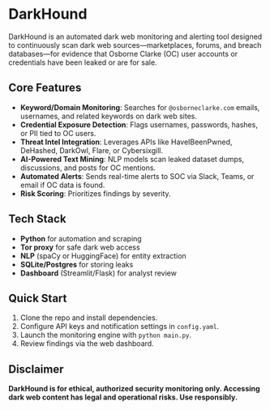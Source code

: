 # DarkHound

DarkHound is an automated dark web monitoring and alerting tool designed to continuously scan dark web sources—marketplaces, forums, and breach databases—for evidence that Osborne Clarke (OC) user accounts or credentials have been leaked or are for sale.

## Core Features

- **Keyword/Domain Monitoring**: Searches for `@osborneclarke.com` emails, usernames, and related keywords on dark web sites.
- **Credential Exposure Detection**: Flags usernames, passwords, hashes, or PII tied to OC users.
- **Threat Intel Integration**: Leverages APIs like HaveIBeenPwned, DeHashed, DarkOwl, Flare, or Cybersixgill.
- **AI-Powered Text Mining**: NLP models scan leaked dataset dumps, discussions, and posts for OC mentions.
- **Automated Alerts**: Sends real-time alerts to SOC via Slack, Teams, or email if OC data is found.
- **Risk Scoring**: Prioritizes findings by severity.

## Tech Stack

- **Python** for automation and scraping
- **Tor proxy** for safe dark web access
- **NLP** (spaCy or HuggingFace) for entity extraction
- **SQLite/Postgres** for storing leaks
- **Dashboard** (Streamlit/Flask) for analyst review

## Quick Start

1. Clone the repo and install dependencies.
2. Configure API keys and notification settings in `config.yaml`.
3. Launch the monitoring engine with `python main.py`.
4. Review findings via the web dashboard.

## Disclaimer

**DarkHound is for ethical, authorized security monitoring only. Accessing dark web content has legal and operational risks. Use responsibly.**
